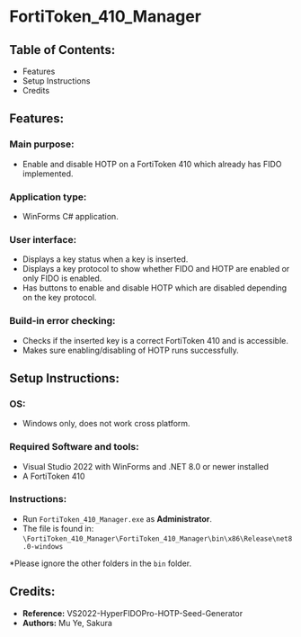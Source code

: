 # FortiToken_410_Manager

## Table of Contents:
- Features
- Setup Instructions
- Credits

## Features:

### Main purpose:
- Enable and disable HOTP on a FortiToken 410 which already has FIDO implemented.
  
### Application type:
- WinForms C# application.

### User interface:
- Displays a key status when a key is inserted.
- Displays a key protocol to show whether FIDO and HOTP are enabled or only FIDO is enabled.
- Has buttons to enable and disable HOTP which are disabled depending on the key protocol.

### Build-in error checking:
- Checks if the inserted key is a correct FortiToken 410 and is accessible.
- Makes sure enabling/disabling of HOTP runs successfully.

## Setup Instructions:

### OS:
- Windows only, does not work cross platform.

### Required Software and tools:
- Visual Studio 2022 with WinForms and .NET 8.0 or newer installed
- A FortiToken 410

### Instructions:
- Run ```FortiToken_410_Manager.exe``` as **Administrator**.   
- The file is found in:   
```\FortiToken_410_Manager\FortiToken_410_Manager\bin\x86\Release\net8.0-windows```

*Please ignore the other folders in the ```bin``` folder.

## Credits:
- **Reference:** VS2022-HyperFIDOPro-HOTP-Seed-Generator
- **Authors:** Mu Ye, Sakura
